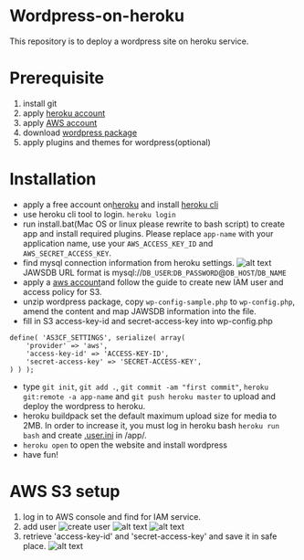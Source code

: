 # Wordpress-on-heroku
This repository is to deploy a wordpress site on heroku service.

# Prerequisite
1. install git
1. apply [heroku account](https://dashboard.heroku.com/)
1. apply [AWS account](https://aws.amazon.com)
1. download [wordpress package](https://wordpress.org/download/)
1. apply plugins and themes for wordpress(optional)

# Installation
- apply a free account on[heroku](https://dashboard.heroku.com/) and install [heroku cli](https://devcenter.heroku.com/categories/command-line)
- use heroku cli tool to login. `heroku login`
- run install.bat(Mac OS or linux please rewrite to bash script) to create app and install required plugins. Please replace `app-name` with your application name, use your `AWS_ACCESS_KEY_ID` and `AWS_SECRET_ACCESS_KEY`.
- find mysql connection information from heroku settings. 
![alt text](http://url/to/heroku.png)
JAWSDB URL format is mysql://`DB_USER`:`DB_PASSWORD`@`DB_HOST`/`DB_NAME`
- apply a [aws account](https://aws.amazon.com)and follow the guide to create new IAM user and access policy for S3.
- unzip wordpress package, copy `wp-config-sample.php` to `wp-config.php`, amend the content and map JAWSDB information into the file.
- fill in S3 access-key-id and secret-access-key into wp-config.php
```
define( 'AS3CF_SETTINGS', serialize( array(
    'provider' => 'aws',
    'access-key-id' => 'ACCESS-KEY-ID',
    'secret-access-key' => 'SECRET-ACCESS-KEY',
) ) );
```
- type `git init`, `git add .`, `git commit -am "first commit"`, `heroku git:remote -a app-name` and `git push heroku master` to upload and deploy the wordpress to heroku.
- heroku buildpack set the default maximum upload size for media to 2MB. In order to increase it, you must log in heroku bash `heroku run bash` and create [.user.ini](https://devcenter.heroku.com/articles/custom-php-settings#user-ini-files-recommended) in /app/.
- `heroku open` to open the website and install wordpress
- have fun!

# AWS S3 setup
1. log in to AWS console and find for IAM service.
1. add user 
![create user](http://url/to/IAM_1.png)
![alt text](http://url/to/IAM_2.png)
![alt text](http://url/to/IAM_3.png)
1. retrieve 'access-key-id' and 'secret-access-key' and save it in safe place.
![alt text](http://url/to/IAM_4.png)
